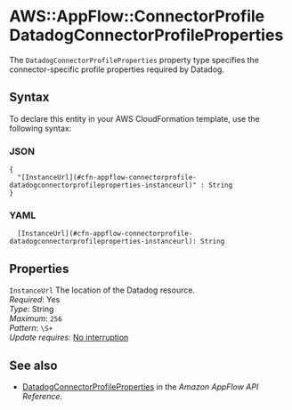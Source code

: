 # AWS::AppFlow::ConnectorProfile DatadogConnectorProfileProperties<a name="aws-properties-appflow-connectorprofile-datadogconnectorprofileproperties"></a>

 The `DatadogConnectorProfileProperties` property type specifies the connector\-specific profile properties required by Datadog\. 

## Syntax<a name="aws-properties-appflow-connectorprofile-datadogconnectorprofileproperties-syntax"></a>

To declare this entity in your AWS CloudFormation template, use the following syntax:

### JSON<a name="aws-properties-appflow-connectorprofile-datadogconnectorprofileproperties-syntax.json"></a>

```
{
  "[InstanceUrl](#cfn-appflow-connectorprofile-datadogconnectorprofileproperties-instanceurl)" : String
}
```

### YAML<a name="aws-properties-appflow-connectorprofile-datadogconnectorprofileproperties-syntax.yaml"></a>

```
  [InstanceUrl](#cfn-appflow-connectorprofile-datadogconnectorprofileproperties-instanceurl): String
```

## Properties<a name="aws-properties-appflow-connectorprofile-datadogconnectorprofileproperties-properties"></a>

`InstanceUrl`  <a name="cfn-appflow-connectorprofile-datadogconnectorprofileproperties-instanceurl"></a>
 The location of the Datadog resource\.   
*Required*: Yes  
*Type*: String  
*Maximum*: `256`  
*Pattern*: `\S+`  
*Update requires*: [No interruption](https://docs.aws.amazon.com/AWSCloudFormation/latest/UserGuide/using-cfn-updating-stacks-update-behaviors.html#update-no-interrupt)

## See also<a name="aws-properties-appflow-connectorprofile-datadogconnectorprofileproperties--seealso"></a>
+ [DatadogConnectorProfileProperties](https://docs.aws.amazon.com/appflow/1.0/APIReference/API_DatadogConnectorProfileProperties.html) in the *Amazon AppFlow API Reference*\.
